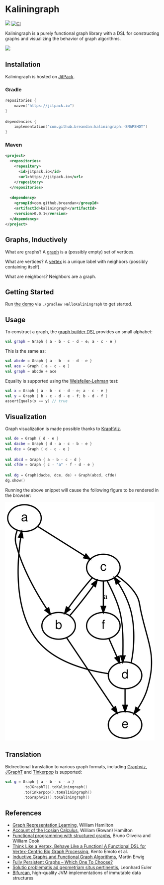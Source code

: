 # Kaliningraph

[![](https://jitpack.io/v/breandan/kaliningraph.svg)](https://jitpack.io/#breandan/kaliningraph)
[![CI](https://github.com/breandan/kaliningraph/workflows/CI/badge.svg)](https://github.com/breandan/kaliningraph/actions)

Kaliningraph is a purely functional graph library with a DSL for constructing graphs and visualizing the behavior of graph algorithms.

![](https://upload.wikimedia.org/wikipedia/commons/1/15/Image-Koenigsberg%2C_Map_by_Merian-Erben_1652.jpg)

## Installation

Kaliningraph is hosted on [JitPack](https://jitpack.io/#breandan/kaliningraph/).

### Gradle

```kotlin
repositories {
    maven("https://jitpack.io")
}

dependencies {
    implementation("com.github.breandan:kaliningraph:-SNAPSHOT")
}
```

### Maven

```xml
<project>
  <repositories>
    <repository>
      <id>jitpack.io</id>
      <url>https://jitpack.io</url>
    </repository>
  </repositories>
  
  <dependency>
    <groupId>com.github.breandan</groupId>
    <artifactId>kaliningraph</artifactId>
    <version>0.0.1</version>
  </dependency>
</project>
```

## Graphs, Inductively

What are graphs? A [graph](src/main/kotlin/edu/mcgill/kaliningraph/Graph.kt) is a (possibly empty) set of vertices.

What are vertices? A [vertex](src/main/kotlin/edu/mcgill/kaliningraph/Vertex.kt) is a unique label with neighbors (possibly containing itself).

What are neighbors? Neighbors are a graph.

## Getting Started

Run [the demo](src/main/kotlin/edu/mcgill/kaliningraph/HelloKaliningraph.kt) via `./gradlew HelloKaliningraph` to get started.

## Usage

To construct a graph, the [graph builder DSL](src/main/kotlin/edu/mcgill/kaliningraph/GraphBuilder.kt) provides an small alphabet:

```kotlin
val graph = Graph { a - b - c - d - e; a - c - e }
```

This is the same as:

```kotlin
val abcde = Graph { a - b - c - d - e }
val ace = Graph { a - c - e }
val graph = abcde + ace
```

Equality is supported using the [Weisfeiler-Lehman](http://www.jmlr.org/papers/volume12/shervashidze11a/shervashidze11a.pdf#page=6) test:

```kotlin
val x = Graph { a - b - c - d - e; a - c - e }
val y = Graph { b - c - d - e - f; b - d - f }
assertEquals(x == y) // true
```

## Visualization

Graph visualization is made possible thanks to [KraphViz](https://github.com/nidi3/graphviz-java#kotlin-dsl).

```kotlin
val de = Graph { d - e }
val dacbe = Graph { d - a - c - b - e }
val dce = Graph { d - c - e }

val abcd = Graph { a - b - c - d }
val cfde = Graph { c - "a" - f - d - e }

val dg = Graph(dacbe, dce, de) + Graph(abcd, cfde)
dg.show()
```

Running the above snippet will cause the following figure to be rendered in the browser:

![](latex/figures/visualization.svg)

## Translation

Bidirectional translation to various graph formats, including [Graphviz](https://github.com/nidi3/graphviz-java), [JGraphT](https://jgrapht.org/guide/UserOverview) and [Tinkerpop](https://tinkerpop.apache.org/docs/current/reference/) is supported:

```kotlin
val g = Graph { a - b - c - a }
        .toJGraphT().toKaliningraph()
        .toTinkerpop().toKaliningraph()
        .toGraphviz().toKaliningraph()
```

## References

* [Graph Representation Learning](https://cs.mcgill.ca/~wlh/comp766/notes.html), William Hamilton
* [Account of the Icosian Calculus](http://www.kurims.kyoto-u.ac.jp/EMIS/classics/Hamilton/PRIAIcos.pdf), William (Rowan) Hamilton
* [Functional programming with structured graphs](http://www.cs.utexas.edu/~wcook/Drafts/2012/graphs.pdf), Bruno Oliveira and William Cook
* [Think Like a Vertex, Behave Like a Function! A Functional DSL for Vertex-Centric Big Graph Processing](http://research.nii.ac.jp/~hu/pub/icfp16.pdf), Kento Emoto et al.
* [Inductive Graphs and Functional Graph Algorithms](http://web.engr.oregonstate.edu/~erwig/papers/InductiveGraphs_JFP01.pdf), Martin Erwig
* [Fully Persistent Graphs – Which One To Choose?](http://web.engr.oregonstate.edu/~erwig/papers/PersistentGraphs_IFL97.pdf)
* [Solutio problematis ad geometriam situs pertinentis](http://eulerarchive.maa.org/docs/originals/E053.pdf), Leonhard Euler
* [Bifurcan](https://github.com/lacuna/bifurcan), high-quality JVM implementations of immutable data structures